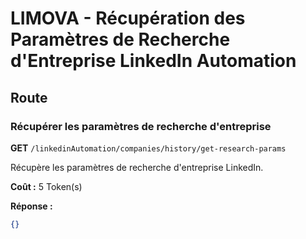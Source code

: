 # LIMOVA - Récupération des Paramètres de Recherche d'Entreprise LinkedIn Automation

## Route

### Récupérer les paramètres de recherche d'entreprise
**GET** `/linkedinAutomation/companies/history/get-research-params`

Récupère les paramètres de recherche d'entreprise LinkedIn.

**Coût :** 5 Token(s)

**Réponse :**
```json
{}
``` 